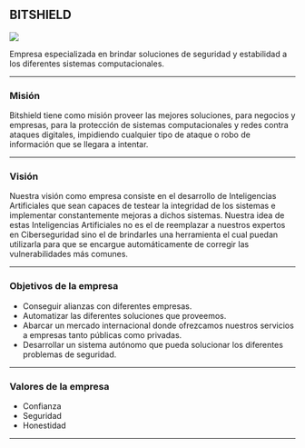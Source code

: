 <!-- ### <p align="center">Universidad de Guadalajara

### <p align="center">Centro Universitario de Ciencias Exactas E Ingenierías<br>

![Portada-UDG | left |200](Attachments/Images/Portada-UDG.jpeg) ![Portada-CUCEI | right | 188](Attachments/Images/Portada-CUCEI.jpeg)

<br> <br> <br> <br> <br><br> <br><br><br><br><br><br><br><br>

---

### Actividad 1: La empresa

### Carrera: Ingeniería en Cómputo

### Unidad de Aprendizaje: Administración Profesora: Dulce Angelica Valdivia Chávez Nombre: Juárez Rubio Alan Yahir

### Código: 218517809

### NRC: 194919

### Fecha de entrega: 09/02/2023

--- -->
## BITSHIELD

![](Attachments/BitShield-Logo.jpeg)

Empresa especializada en brindar soluciones de seguridad y estabilidad a los diferentes sistemas computacionales.

---
### Misión

Bitshield tiene como misión proveer las mejores soluciones, para negocios y empresas, para la protección de sistemas computacionales y redes contra ataques digitales, impidiendo cualquier tipo de ataque o robo de información que se llegara a intentar.

---
### Visión

Nuestra visión como empresa consiste en el desarrollo de Inteligencias Artificiales que sean capaces de testear la integridad de los sistemas e implementar constantemente mejoras a dichos sistemas. Nuestra idea de estas Inteligencias Artificiales no es el de reemplazar a nuestros expertos en Ciberseguridad sino el de brindarles una herramienta el cual puedan utilizarla para que se encargue automáticamente de corregir las vulnerabilidades más comunes.

---
### Objetivos de la empresa

- Conseguir alianzas con diferentes empresas.
- Automatizar las diferentes soluciones que proveemos.
- Abarcar un mercado internacional donde ofrezcamos nuestros servicios a empresas tanto públicas como privadas.
- Desarrollar un sistema autónomo que pueda solucionar los diferentes problemas de seguridad.

---
### Valores de la empresa

- Confianza
- Seguridad
- Honestidad

---